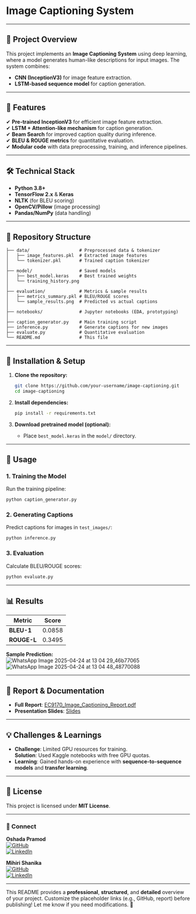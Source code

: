 # **Image Captioning System**   

---

## **📌 Project Overview**  
This project implements an **Image Captioning System** using deep learning, where a model generates human-like descriptions for input images. The system combines:  
- **CNN (InceptionV3)** for image feature extraction.  
- **LSTM-based sequence model** for caption generation.  

---

## **🚀 Features**  
✔ **Pre-trained InceptionV3** for efficient image feature extraction.  
✔ **LSTM + Attention-like mechanism** for caption generation.  
✔ **Beam Search** for improved caption quality during inference.  
✔ **BLEU & ROUGE metrics** for quantitative evaluation.  
✔ **Modular code** with data preprocessing, training, and inference pipelines.  

---

## **🛠️ Technical Stack**  
- **Python 3.8+**  
- **TensorFlow 2.x** & **Keras**  
- **NLTK** (for BLEU scoring)  
- **OpenCV/Pillow** (image processing)  
- **Pandas/NumPy** (data handling)  

---

## **📂 Repository Structure**  
```
├── data/                   # Preprocessed data & tokenizer
│   ├── image_features.pkl  # Extracted image features
│   └── tokenizer.pkl       # Trained caption tokenizer
│
├── model/                  # Saved models
│   ├── best_model.keras    # Best trained weights
│   └── training_history.png
│
├── evaluation/             # Metrics & sample results
│   ├── metrics_summary.pkl # BLEU/ROUGE scores
│   └── sample_results.png  # Predicted vs actual captions
│
├── notebooks/              # Jupyter notebooks (EDA, prototyping)
│
├── caption_generator.py    # Main training script
├── inference.py            # Generate captions for new images
├── evaluate.py             # Quantitative evaluation
└── README.md               # This file
```

---

## **🔧 Installation & Setup**  
1. **Clone the repository:**  
   ```bash
   git clone https://github.com/your-username/image-captioning.git
   cd image-captioning
   ```

2. **Install dependencies:**  
   ```bash
   pip install -r requirements.txt
   ```

3. **Download pretrained model (optional):**  
   - Place `best_model.keras` in the `model/` directory.

---

## **🎯 Usage**  

### **1. Training the Model**  
Run the training pipeline:  
```bash
python caption_generator.py
```

### **2. Generating Captions**  
Predict captions for images in `test_images/`:  
```bash
python inference.py
```

### **3. Evaluation**  
Calculate BLEU/ROUGE scores:  
```bash
python evaluate.py
```

---

## **📊 Results**  
| Metric       | Score    |
|--------------|----------|
| **BLEU-1**   | 0.0858   |
| **ROUGE-L**  | 0.3495   |

**Sample Prediction:**  
![WhatsApp Image 2025-04-24 at 13 04 29_46b77065](https://github.com/user-attachments/assets/1aa9e3bb-002f-4439-a48e-b3ead56d0e2e)
![WhatsApp Image 2025-04-24 at 13 04 48_48770088](https://github.com/user-attachments/assets/a3bab1b2-8504-4c5c-8a13-7ff29e0f8702)

  

---

## **📝 Report & Documentation**  
- **Full Report**: [EC9170_Image_Captioning_Report.pdf](2021e012_2021e014.pdf)  
- **Presentation Slides**: [Slides](presentation.pptx)  

---

## **💡 Challenges & Learnings**  
- **Challenge**: Limited GPU resources for training.  
  **Solution**: Used Kaggle notebooks with free GPU quotas.  
- **Learning**: Gained hands-on experience with **sequence-to-sequence models** and **transfer learning**.  
 

---

## **📜 License**  
This project is licensed under **MIT License**.  

---

### **🔗 Connect**  

**Oshada Pramod**  
[![GitHub](https://img.shields.io/badge/GitHub-@oshadapramod-blue)](https://github.com/oshadapramod)  
[![LinkedIn](https://img.shields.io/badge/LinkedIn-@oshadapramod-blue)](https://linkedin.com/in/oshadapramod) 

**Mihiri Shanika**  
[![GitHub](https://img.shields.io/badge/GitHub-@mihirishanika-blue)](https://github.com/mihirishanika)  
[![LinkedIn](https://img.shields.io/badge/LinkedIn-@mihirishanika-blue)](https://linkedin.com/in/mihirishanika)

---

This README provides a **professional**, **structured**, and **detailed** overview of your project. Customize the placeholder links (e.g., GitHub, report) before publishing! Let me know if you need modifications. 🚀
